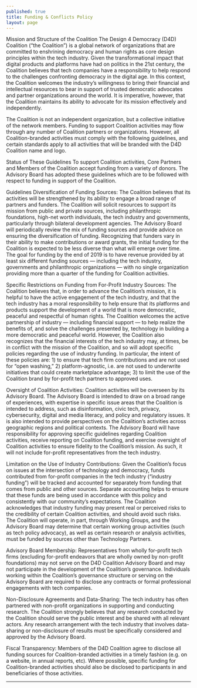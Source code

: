 ```yaml
---
published: true
title: Funding & Conflicts Policy
layout: page
---
```

Mission and Structure of the Coalition 
The Design 4 Democracy (D4D) Coalition (“the Coalition”) is a global network of organizations that are committed to enshrining democracy and human rights as core design principles within the tech industry. Given the transformational impact that digital products and platforms have had on politics in the 21st century, the Coalition believes that tech companies have a responsibility to help respond to the challenges confronting democracy in the digital age. In this context, the Coalition welcomes the industry’s willingness to bring their financial and intellectual resources to bear in support of trusted democratic advocates and partner organizations around the world. It is imperative, however, that the Coalition maintains its ability to advocate for its mission effectively and independently.  

The Coalition is not an independent organization, but a collective initiative of the network members.  Funding to support Coalition activities may flow through any number of Coalition partners or organizations. However, all Coalition-branded activities must comply with the following guidelines, and certain standards apply to all activities that will be branded with the D4D Coalition name and logo.

Status of These Guidelines 
To support Coalition activities, Core Partners and Members of the Coalition accept funding from a variety of donors. The Advisory Board has adopted these guidelines which are to be followed with respect to funding in support of the Coalition.  

Guidelines
Diversification of Funding Sources: The Coalition believes that its activities will be strengthened by its ability to engage a broad range of partners and funders. The Coalition will solicit resources to support its mission from public and private sources, including philanthropic foundations, high-net worth individuals, the tech industry and governments, particularly through bilateral development agencies. The Advisory Board will periodically review the mix of funding sources and provide advice on ensuring the diversification of funding. Recognizing that funders vary in their ability to make contributions or award grants, the initial funding for the Coalition is expected to be less diverse than what will emerge over time.  The goal for funding by the end of 2019 is to have revenue provided by at least six different funding sources — including the tech industry, governments and philanthropic organizations —
with no single organization providing more than a quarter of the funding for Coalition activities. 

Specific Restrictions on Funding from For-Profit Industry Sources: The Coalition believes that, in order to advance the Coalition’s mission, it is helpful to have the active engagement of the tech industry, and that the tech industry has a moral responsibility to help ensure that its platforms and products support the development of a world that is more democratic, peaceful and respectful of human rights. The Coalition welcomes the active partnership of industry — including financial support — to help realize the benefits of, and solve the challenges presented by, technology in building a more democratic and peaceful world.  However, the Coalition also recognizes that the financial interests of the tech industry may, at times, be in conflict with the mission of the Coalition, and so will adopt specific policies regarding the use of industry funding. In particular, the intent of these policies are: 1)  to ensure that tech firm contributions and are not used for “open washing,” 2) platform-agnostic, i.e. are not used to underwrite initiatives that could create marketplace advantage; 3) to limit the use of the Coalition brand by for-profit tech partners to approved uses.  

Oversight of Coalition Activities: Coalition activities will be overseen by its Advisory Board. The Advisory Board is intended to draw on a broad range of experiences, with expertise in specific issue areas that the Coalition is intended to address, such as disinformation, civic tech, privacy, cybersecurity, digital and media literacy, and policy and regulatory issues. It is also intended to provide perspectives on the Coalition’s activities across geographic regions and political contexts. The Advisory Board will have responsibility for approving specific guidelines regarding Coalition activities, receive reporting on Coalition funding, and exercise oversight of Coalition activities to ensure fidelity to the Coalition’s mission. As such, it will not include for-profit representatives from the tech industry.  

Limitation on the Use of Industry Contributions: Given the Coalition’s focus on issues at the intersection of technology and democracy, funds contributed from for-profit companies in the tech industry (“industry funding”) will be tracked and accounted for separately from funding that comes from public and other sources. Separate accounting helps to ensure that these funds are being used in accordance with this policy and consistently with our community’s expectations. The Coalition acknowledges that industry funding may present real or perceived risks to the credibility of certain Coalition activities, and should avoid such risks. The Coalition will operate, in part, through Working Groups, and the Advisory Board may determine that certain working group activities (such as tech policy advocacy), as well as certain research or analysis activities, must be funded by sources other than Technology Partners.  

Advisory Board Membership: Representatives from wholly for-profit tech firms (excluding for-profit endeavors that are wholly owned by non-profit foundations) may not serve on the D4D Coalition Advisory Board and may not participate in the development of the Coalition’s governance. Individuals working within the Coalition’s governance structure or serving on the Advisory Board are required to disclose any contracts or formal professional engagements with tech companies.
 
Non-Disclosure Agreements and Data-Sharing: The tech industry has often partnered with non-profit organizations in supporting and conducting research. The Coalition strongly believes that any research conducted by the Coalition should serve the public interest and be shared with all relevant actors. Any research arrangement with the tech industry that involves data-sharing or non-disclosure of results must be specifically considered and approved by the Advisory Board.    

Fiscal Transparency: Members of the D4D Coalition agree to disclose all funding sources for Coalition-branded activities in a timely fashion (e.g. on a website, in annual reports, etc). Where possible, specific funding for Coalition-branded activities should also be disclosed to participants in and beneficiaries of those activities.
   
----------------------------------------------------------
